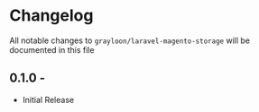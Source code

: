 # Changelog

All notable changes to `grayloon/laravel-magento-storage` will be documented in this file

## 0.1.0 - 
- Initial Release
